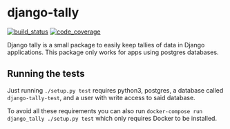 # django-tally

[![build_status](
    https://api.travis-ci.org/CodeYellowBV/django-tally.svg?branch=master
)](https://travis-ci.org/CodeYellowBV/django-tally)
[![code_coverage](
    https://codecov.io/gh/CodeYellowBV/django-tally/branch/master/graph/badge.svg
)](https://codecov.io/gh/CodeYellowBV/django-tally)

Django tally is a small package to easily keep tallies of data in Django
applications.
This package only works for apps using postgres databases.

## Running the tests
Just running `./setup.py test` requires python3, postgres, a database called
`django-tally-test`, and a user with write access to said database.

To avoid all these requirements you can also run
`docker-compose run django_tally ./setup.py test` which only requires Docker to
be installed.

